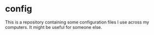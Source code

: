 # config
This is a repository containing some configuration files I use across my computers. It might be useful for someone else.
